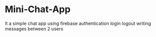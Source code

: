 # Mini-Chat-App
It a simple chat app using firebase authentication login logout writing messages between 2 users
